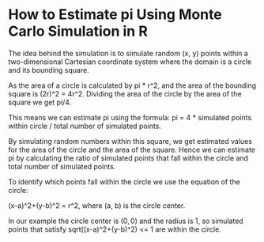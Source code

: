 # How to Estimate pi Using Monte Carlo Simulation in R

The idea behind the simulation is to simulate random (x, y) points within a two-dimensional Cartesian coordinate system where the domain is a circle and its bounding square. 

As the area of a circle is calculated by pi * r^2, and the area of the bounding square is (2r)^2 = 4r^2. Dividing the area of the circle by the area of the square we get pi/4.

This means we can estimate pi using the formula: pi = 4 * simulated points within circle / total number of simulated points.

By simulating random numbers within this square, we get estimated values for the area of the circle and the area of the square. Hence we can estimate pi by calculating the ratio of simulated points that fall within the circle and total number of simulated points. 

To identify which points fall within the circle we use the equation of the circle: 

(x-a)^2+(y-b)^2 = r^2, where (a, b) is the circle center.  

In our example the circle center is $(0, 0)$ and the radius is 1, so simulated points that satisfy sqrt((x-a)^2+(y-b)^2) <= 1 are within the circle. 
